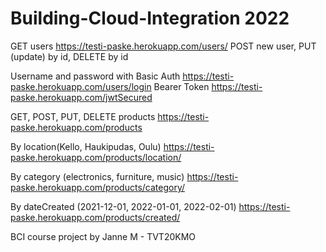 # Building-Cloud-Integration 2022

GET users https://testi-paske.herokuapp.com/users/ POST new user, PUT (update) by id, DELETE by id

Username and password with Basic Auth https://testi-paske.herokuapp.com/users/login
Bearer Token https://testi-paske.herokuapp.com/jwtSecured


GET, POST, PUT, DELETE products https://testi-paske.herokuapp.com/products

By location(Kello, Haukipudas, Oulu) https://testi-paske.herokuapp.com/products/location/

By category (electronics, furniture, music) https://testi-paske.herokuapp.com/products/category/

By dateCreated (2021-12-01, 2022-01-01, 2022-02-01) https://testi-paske.herokuapp.com/products/created/


BCI course project by Janne M - TVT20KMO
